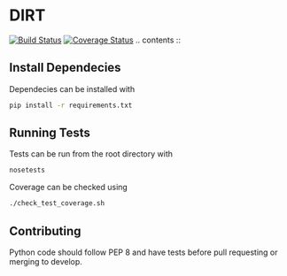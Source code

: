DIRT
====
[![Build Status](https://travis-ci.org/gnarph/DIRT.svg?branch=master)](https://travis-ci.org/gnarph/DIRT) [![Coverage Status](https://coveralls.io/repos/gnarph/DIRT/badge.png?branch=develop)](https://coveralls.io/r/gnarph/DIRT?branch=develop)
.. contents ::

Install Dependecies
-------------------
Dependecies can be installed with
```bash
pip install -r requirements.txt
```

Running Tests
-------------
Tests can be run from the root directory with
```bash
nosetests
```

Coverage can be checked using
```bash
./check_test_coverage.sh
```

Contributing
------------
Python code should follow PEP 8 and have tests before pull requesting or merging to develop.
